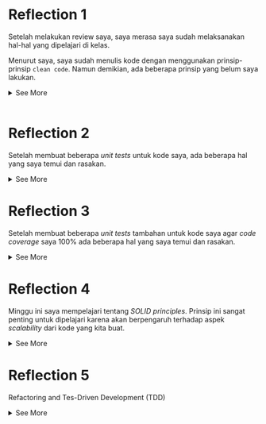 # Reflection 1

Setelah melakukan review saya, saya merasa saya sudah melaksanakan hal-hal yang dipelajari di kelas.

Menurut saya, saya sudah menulis kode dengan menggunakan prinsip-prinsip `clean code`. Namun demikian, ada beberapa prinsip yang belum saya lakukan.

<details close>
<summary>See More</summary>

## Prinsip yang Sudah Diterapkan

Prinsip-prinsip clean code yang saya sudah terapkan adalah:

- Meaningful names
- Functions
- Objects and Data Structures

Menurut pendapat saya, fungsi yang telah saya buat ini memiliki ukuran yang cukup ideal. Fungsi yang telah saya buat dibuat dengan prinsip _Single Responsibility_, di mana setiap fungsi hanya melakukan satu tugas spesifik. Hal ini membantu dalam mempertahankan _readibility_ dan _code maintainability_. Selain itu, saya telah memberikan nama yang deskriptif untuk fungsi yang telah saya buat. Nama yang deskriptif ini memudahkan pemahaman tentang apa yang sebenarnya dilakukan oleh fungsi tersebut tanpa harus membaca detail implementasinya. Fungsi ini juga dirancang sedemikian rupa sehingga tidak memiliki _side effect_ bagi program secara keseluruhan. Hal tersebut berarti bahwa fungsi ini tidak mengubah status atau kondisi dari bagian lain dari program. Hal ini sangat penting dalam pemrograman fungsional dan membantu dalam meminimalkan bug dan kesalahan. Fungsi ini melakukan operasi _create_, _edit_, dan _delete_. Hal menarik yang telah saya buat adalah bahwa ketiga operasi ini dilakukan dalam _class_ yang sama, yang berarti bahwa mereka mungkin berinteraksi dengan data yang sama dan oleh karena itu harus ditangani dengan hati-hati.

Menurut saya, saya telah menerapkan prinsip `Object and Data Structures` dalam kode yang telah saya tulis. Saya telah membuat abstraksi dalam bentuk _interface_. Abstraksi ini memungkinkan kita untuk menyembunyikan detail implementasi yang kompleks dan hanya mengekspos metode dan properti yang diperlukan. Ini membantu dalam mempertahankan modularitas dan fleksibilitas kode. Selanjutnya, saya menggunakan atribut yang disimpan secara `private` dalam _class_ yang ada. Untuk mengakses atau memodifikasi atribut `private` ini, saya menggunakan metode _setter_ dan _getter_. Metode _setter_ dan _getter_ ini bertindak sebagai antarmuka untuk atribut `private`, memungkinkan kita untuk mengontrol bagaimana atribut ini diakses dan dimodifikasi.

## Prinsip yang Belum Diterapkan

Berikut adalah prinsip _clean code_ yang belum saya terapkan.

- Comments
- Error Handling

Sampai sekarang, saya belum menuliskan komentar apapun pada kode saya. Hal ini karena saya rasa kode saya sudah cukup _concise_. Menurut saya, karena kode saya belum panjang dan masih sangat mudah dilakukan _tracing_ dan karena saya menggunakan nama yang jelas, comments tidak perlu dilakukan. Jika kedepannya _comments_ perlu dilakukan karena kompleksitas kode bertambah, saya akan menambahkannya. Selain itu, _error handling_ belum saya lakukan. Hal ini karena menurut saya _error handling_ belum diperlukan. Hal ini dikarenakan kode saya pada bagian _create_, _edit_, dan _delete_ seharusnya tidak memunculkan error. Walaupun di bagian _findById_ dan _update_ kemungkinan terjadi error karena mengembalikan _null_, tetapi karena kita mengirimkan _id_ yang pasti ada, seharusnya method _findById_ dan _update_ tidak akan pernah mengembalikan _null_. Jika ada kemungkinan bahwa kedua fungsi tersebut mengembalikan null, saya mungkin akan mencoba _throw_, _try_, dan _catch_.

</details>

<br>

# Reflection 2

Setelah membuat beberapa _unit tests_ untuk kode saya, ada beberapa hal yang saya temui dan rasakan.

<details close>
<summary>See More</summary>

Saya merasa cukup yakin dengan code saya. Saya telah mengetesnya sebagai user maupun sebagai _programmer_ yang _iseng_. Saya mencoba untuk memasukkan _quantity_ yang negatif maupun yang tidak bersifat _integer_. Karena program saya belum _meng-handle_ kasus tersebut, maka saya juga sekalian mengurusnya ketika mengurus _unit test_. Saya mengurusnya dengan cara _throw exception_ di dalam program agar program benar-benar jelas mengalami masalah apa.

Menurut saya, tidak ada angka yang pasti untuk jumlah _unit test_ pada sebuah _class_. Walaupun demikian, menurut saya ada baiknya jika jumlah _unit test_ dan fungsi yang ada pada di sebuah kelas mirip jumlahnya, ataupun _unit test_-nya dibuat lebih banyak. Hal ini untuk memastikan program yang telah dibuat sudah _robust_. Dengan memastikan program yang telah dibuat adalah program yang _robust_, kita bisa lebih percaya dengan program kita. Hal ini oleh karena program kita sebenarnya "diawasi" dengan _unit test_ yang telah kita buat, yang harapannya jika ada perubahan di masa mendatang, perubahan yang kita buat tidak merusak program yang ada.

Jika sebuah kode punya 100% _code coverage_ menurut saya bug bisa saja tetap terjadi. Walaupun demikian, kemungkinannya kecil karena _unit test_ sudah mengecek banyak aspek dari kode. Intinya adalah tidak ada jaminan bahwa kode yang telah dibuat tidak memiliki _bug_ atau _error_. Hal ini dikarenakan _code coverage_ bukanlah sebuah adalah pennjamin bahwa kode yang telah dibuat bebas dari _bug_ atau _error_. Melainkan, _code coverage_ yang luas adalah penjamin bahwa kita sudah mencoba semaksimal mungkin untuk memastikan code kita sudah kita coba untuk buat sedemikian rupa sehingga tidak ada _bug_ atau _error_ yang dilewatkan.

Jika saya diminta untuk mengecek jumlah _item_ pada product list, saya rasa membuat kelas baru adalah hal yang _redundant_ untuk dilakukan. Menurut saya, kita bisa langsung membuat seperti yang saya buat, yaitu menekan tombol submit dan mengecek berapa item yang telah ada di tabel. Menurut saya dengan membuatnya seperti itu, kode akan tetap bersih dan mudah untuk di-trace karena tidak ada terlalu banyak hal yang perlu diuji. Dengan demikian, saya rasa mudah untuk kita kembali ke sebuah proyek dan mulai mengerjakannya. Menurut saya, semakin mudah untuk sebuah program menarik kita untuk mengerjakannya artinya kode tersebut sudah semakin baik dibuat karena sudah menarik kita untuk mengerjakannya.

Terakhir, saya ingin mengoreksi kode saya tentang membuat _unit test_ jika kita memaksa suatu atribut pada product untuk bernilai _null_. Saya mendesain program saya sedemikian rupa sehingga program saya melemparkan sebuah _exception_.

</details>

# Reflection 3

Setelah membuat beberapa _unit tests_ tambahan untuk kode saya agar _code coverage_ saya 100% ada beberapa hal yang saya temui dan rasakan.

<details close>
<summary>See More</summary>

Berpindah dari kode pada `src` dan `test` bukanlah hal yang mudah. Hal ini dikarenakan kita harus bisa melakukan _multitasking_. Saya adalah seseorang yang tidak cukup hebat dalam melakukan hal tersebut, jadi saya bukanlah seorang _expert_ dalam melakukan _unit test_. Selain itu, karena kita sedang bekerja dengan kesepakatan yang kita buat sendiri (misalnya _null_ jika tidak ditemukan) kita perlu mengingat itu ketika kita bekerja. Hal ini kadang menyulitkan kita untuk bekerja. Oleh karena itu, saya rasa mempelajari penulisan kode yang terstandarisasi merupakan hal yang sangat penting. Hal ini agar setidaknya, setiap _programmer_ yang bekerja setidaknnya memiliki standar ketika bekerja.

Menurut saya, CI/CD merupakan hal yang sangat penting untuk diimplementasikan para kode yang telah kita buat. Menurut saya, dengan membuat CI/CD, kedua hal ini bisa dilakukan secara otomatis setiap kita _mengupload_ file kita. Menurut saya, CI yang telah saya buat sudah benar. Tetapi jika boleh menambahkan komentar personal saya, menurut saya menarik bahwa kita melakukan CI pada semua branch dan pull request. Apakah hal ini bisa menjadi hal yang berbahaya bagi kode kita di masa yang akan mendatang? Kemudian mengenai CD, dengan menggunakan `koyeb` saya mendapatkan error `Too Many Requests`. Menurut saya, hal ini adalah karena keterbatasan dari Docker yang adalah sebuah container yang free, oleh karena itu saya dibatasi penggunaannya.calc

</details>

# Reflection 4

Minggu ini saya mempelajari tentang _SOLID principles_. Prinsip ini sangat penting untuk dipelajari karena akan berpengaruh terhadap aspek _scalability_ dari kode yang kita buat.

<details close>
<summary>See More</summary>

Ada 5 jenis prinsip dalam _SOLID principles_. Pertama ada SRP (Single Responsibility Principle). SRP berarti setiap kelas dipisahkan menurut apa yang dilakukannya. Hal ini adalah agar setiap class memiliki hanya satu hal saja yang dikerjakan. Hal ini sangat penting supaya 1 kelas tidak melakukan 2 hal yang berbeda agar kita mudah untuk mendeteksi jika ada sebuah masalah yang terjadi. Pada kasus kode saya, saya memisahkan `CarController` dengan `ProductController` supaya terjadi pemisahan antara tugas yang ada. Hal ini agar `Car` tidak tercampur dengan `Product`.

Selain itu saya juga melakukan konsep OCP, yaitu konsep _Open-Closed Principle_. Prinsip ini adalah prinsip yang kita gunakan agar ada bagian kode yang mudah untuk dilakukan ekstensi, tetapi tetap tertutup sehingga tidak mudah dimodifikasi. Hal ini adalah untuk mencegah terjadinya error. Pada kode saya, saya membuat sebuah class interface. Hal ini adalah agar saya memiliki panduan untuk method-method apa saja yang perlu saya buat dan method-method tersebut mudah untuk dilakukan ekstensi tetapi tidak mudah untuk dimodifikasi karena harus ada kelas interface yang perlu diubah juga. Hal ini diharapkan membuat saya lebih _mindful_ terhadap perubahan yang saya buat terhadap method saya.

Terakhir, saya mengimplementasikan DIP, yaitu _Dependency Inversion Principle_. Disini, saya melakukan abstraksi supaya modul yang _high level_ tidak bergantung kepada yang _low level_. Contoh penerapannya bisa dilihat dari `CarController` yang menggunakan service dari `CarService` dan bukan `CarServiceImpl`. Hal ini supaya saya menggunakan service dari sebuah interface. Dengan menggunakan interface, kita sudah menerapkan penggunaan abstraksi yang telah kita buat pada Controller.

Prinsip-prinsip diatas telah membantu saya agar kode yang saya buat lebih _fool proof_. Hal ini agar kode mudah dipahami (dapat dipahami dengan waktu yang cepat) dan kode yang saya buat aksesibel untuk _programmer_ pada segala jenis keahlian. Hal ini kemudian harapannya dapat meningkatkan perkembangan kode yang saya buat agar bisa dikembangkan oleh _programmer_ lain. Selain kolaborasi, kode yang kita buat ini akan lebih mudah dikelola dan hal ini membuat _scalability_ dari program kita yang baik.

Pada kode saya, ISP (Interface Segregation Principle) diterapkan dengan cara memisahkan kelas kelas yang ada berdasarkan fungsinya. Pemisahan ini dilakukan agar kita modularitas program meningkat. Hal ini supaya kita bisa memisahkan masalah-masalah yang mungkin timbul di masa depan, jadi kita memisahkan program kita ke modul-modul yang dapat membendung masalahnya pada sebuah kelas saja, bukan pada kelas-kelas lain.

Jika tidak menerapkan SOLID, kode yang dibuat bisa saja sulit untuk dimengerti orang lain. Hal ini tentu menghambat perkembangan kode yang telah dibuat dan kode yang kita buat malah menjadi redundant dan tidak akan digunakan kembali. Padahal harapannnya adalah kode yang kita buat akan tetap dipakai untuk kemudian hari. Tetapi karena sulit dimengerti dan sulit untuk dikembangkan, kode-kode yang ada malah perlu waktu untuk ditulis kembali agar menjadi sebuah kode yang mudah dipahami. Hal ini tentunya memakan sumber daya yang seharusnya bisa digunakan untuk hal-hal lain yang lebih penting.

</details>

# Reflection 5

Refactoring and Tes-Driven Development (TDD)

<details close>
<summary>See More</summary>

## Bergunakan TDD?

Bagi saya, TDD adalah sebuah cara kerja yang baru. Cara berpikir saya berubah karena adanya TDD. Sebelum mengenal TDD saya adalah seorang yang berusaha membuat apa yang diminta _requirements_ kemudian menuliskan kodenya. Setelah semuanya selesai, saya kemudian menjalakan unit test maupun refactoring. Tetapi, karena sekarang workflow saya menggunakan TDD, saya sekarang perlu membuat unit test yang sesuai dengan requirements, yang kemudian saya buat kodenya agar unit test yang ada bisa berjalan dengan lancar. Bagi saya, cara kerja TDD sebenarnya lebih baik. Hal ini karena kita tidak perlu membuat terlalu banyak unit test yang membuat unit test kita menjadi redundant. Hal ini sangat baik jika kita ingin menuliskan kode dengan cepat. Hal yang perlu diperhatikan adalah bagaimana kita menerjemahkan requirements yang ada menjadi sebuah unit test yang baik. Hal ini karena kode kita sekarang bergantung terhadap unit test yang ada. Bagi saya, TDD adalah hal yang baik. Masalahnya mungkin ada karena saya belum terbiasa menulis unit test terlebih dahulu dan untuk membuat unit test sesuai dengan requirements yang ada.

## F.I.R.S.T. Principle

Menurut saya, F.I.R.S.T. principle sudah saya lakukan pada kode saya. Hal yang perlu diperhatikan bagi saya adalah bagaimana saya perlu mengerjakan dengan cepat, sesuai dengan F pada F.I.R.S.T. yang berarti `Fast`. Bagian dimana saya masih belum nyaman dan cepat adalah bagian dimana saya perlu menerjemahkan requirements yang ada untuk menjadi unit test. Hal ini menghalangi saya untuk bekerja dengan cepat. Perbaikannya kedepan adalah saya perlu membiasakan diri supaya saya bisa bekerja dengan lebih cepat dan iteratif.

</details>
